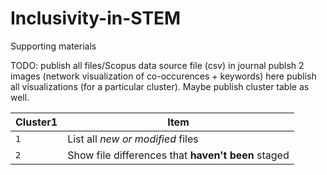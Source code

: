 # Inclusivity-in-STEM
Supporting materials

TODO: 
publish all files/Scopus data source file (csv)
in journal publsh 2 images (network visualization of co-occurences + keywords)
  here publish all visualizations (for a particular cluster). Maybe publish cluster table as well. 

| Cluster1 | Item |
| --- | --- |
| `1` | List all *new or modified* files |
| `2` | Show file differences that **haven't been** staged |
